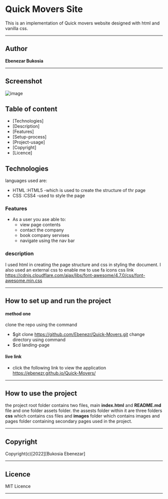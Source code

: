 # Quick Movers Site 

This is an implementation of Quick movers website designed with html and vanilla css. 
***
## Author 

**Ebenezar Bukosia**
***

## Screenshot
![image](/assets/images/FireShot%20Capture.png)

## Table of content
- [Technologies]
- [Description]
- [Features]
- [Setup-process]
- [Project-usage]
- [Copyright]
- [Licence]

## Technologies

languages used are: 
- HTML :HTML5 -which is used to create the structure of thr page
- CSS :CSS4 -used to style the page

### Features
* As a user you ase able to:
    - view page contents
    - contact the company
    - book company servises
    - navigate using the nav bar
### description
I used html in creating the page structure and css in styling the document.
I also used an external css to enable me to use fa icons
css link https://cdnjs.cloudflare.com/ajax/libs/font-awesome/4.7.0/css/font-awesome.min.css
*** 
## How to set up and run the project

#### method one
clone the repo using the command
- $git clone https://github.com/Ebenezr/Quick-Movers.git
change directory using command
- $cd landing-page
#### live link
   - click the following link to view the application
 https://ebenezr.github.io/Quick-Movers/
***
## How to use the project

the project root folder contains two files, main **index.html** and **README.md** file and one folder assets folder. the assests folder within it are three folders **css** which contains css files and **images** folder which contains images and pages folder containing secondary pages used in the project.
***
## Copyright
 Copyright(c)[2022][Bukosia Ebenezar]

***
## Licence

MIT Licence
***